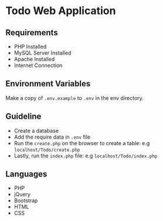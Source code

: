 # Todo Web Application

## Requirements

- PHP Installed
- MySQL Server Installed
- Apache Installed
- Internet Connection 

## Environment Variables
Make a copy of `.env.example` to `.env` in the env directory.

## Guideline
- Create a database
- Add the require data in `.env` file
- Run the `create.php` on the browser to create a table: e.g `localhost/Todo/create.php`
- Lastly, run the `index.php` file: e.g `localhost/Todo/index.php`

## Languages
- PHP
- jQuery
- Bootstrap
- HTML
- CSS
